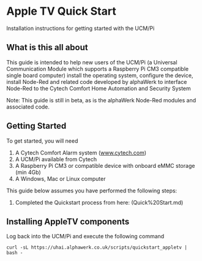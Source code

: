 # Apple TV Quick Start
Installation instructions for getting started with the UCM/Pi

## What is this all about

This guide is intended to help new users of the UCM/Pi (a Universal Communication Module which supports a Raspberry Pi CM3 compatible single board computer) install the operating system, configure the device, install Node-Red and related code developed by alphaWerk to interface Node-Red to the Cytech Comfort Home Automation and Security System

Note: This guide is still in beta, as is the alphaWerk Node-Red modules and associated code.

## Getting Started

To get started, you will need

1. A Cytech Comfort Alarm system (www.cytech.com)  
2. A UCM/Pi available from Cytech
3. A Raspberry Pi CM3 or compatible device with onboard eMMC storage (min 4Gb)
4. A Windows, Mac or Linux computer

This guide below assumes you have performed the following steps:

1.  Completed the Quickstart process from here: (Quick%20Start.md)


## Installing AppleTV components

Log back into the UCM/Pi and execute the following command

```
curl -sL https://uhai.alphawerk.co.uk/scripts/quickstart_appletv | bash -
```

